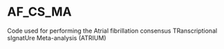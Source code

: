# AF_CS_MA
Code used for performing the Atrial fibrillation consensus TRanscriptional sIgnatUre Meta-analysis (ATRIUM)
